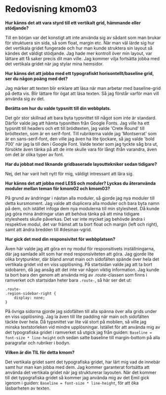 ---
---
Redovisning kmom03
=========================

**Hur känns det att vara styrd till ett vertikalt grid, hämmande eller stödjande?**

Till en början var det konstigt att inte använda sig av sådant som man brukar för struktuera sin sida, så som float, margin etc. När man väl lärde sig hur det vertikala gridet fungerade och hur man kunde struktera sin layout så kändes det väldigt stödjande. Jag hade mer kontroll över min layout, var lättare att få saker precis dit man ville. Jag kommer vilja fortsätta jobba med det vertikala gridet när jag stylar mina hemsidor.

**Hur känns det att jobba med ett typografiskt horisontellt/baseline grid, ser du någon poäng med det?**

Jag märker att texten blir enklare att läsa när man arbetar med baseline-grid på detta vis. Blir lättare för ögat att läsa texten. Så jag förstår varför man vill använda sig av det.

**Berätta om hur du valde typsnitt till din webbplats.**

Det gör stor skillnad att bara byta typsnittet till något som inte är standard. Därför valde jag att hämta typsnitten från Google Fonts. Jag ville ha ett typsnitt till headers och ett till brödtexten, jag valde 'Crete Round' till brödtexten, som är en serif-font. Till rubrikerna valde jag 'Montserrat' som är en sans-serif-font, den ville jag även ha lite tjockare, så jag valde 'bold 700' när jag la till den i Google Font. Valde texter som jag tyckte såg bra ut, försökte även tänka på att de inte skulle vara för långt ifrån varandra, även om det är olika typer av font.

**Har du jobbat med liknande gridbaserade layouttekniker sedan tidigare?**

Nej, det har varit helt nytt för mig, väldigt intressant att lära sig.

**Hur känns det att jobba med LESS och moduler? Lyckas du återanvända moduler mellan teman för kmom02 och kmom03?**

På grund av ändringar i nästan alla moduler, så gjorde jag nya moduler till detta kursmoment.
Jag valde att duplicera alla moduler och bara byta namn på dem, och istället infoga dem nya modulerna till min stylesheet. Då kunde jag göra mina ändringar utan att behöva tänka på att mina tidigare stylesheets skulle påverkas. Det var inte mycket jag behövde ändra i respektive modul, det var främst att ta bort float och margin (left och right), samt att ändra bredden till #desinax-vgrid.

**Hur gick det med din responsivitet för webbplatsen?**

Även här valde jag att göra en ny modul för responsitivets inställningarna, där jag samlade allt som har med responsiviteten att göra. Jag gjorde lite olika brytpunkter, där bland annat main och sidofälten spände över hela det vertikala gridet vid en viss upplösning. På startsidan valde jag att ta bort sidobaren, då jag ansåg att det inte var någon viktig information. Jag kunde ta bort bara den genom att använda mig av .route-classen som finns i ramverket och startsidan heter bara ```.route-```, så här ser det ut:
```
.route-
.region-sidebar-right {
    display: none;
}
```
På övriga sidorna gjorde jag sidofälten till alla spänna över alla grids under en viss upplösning. Jag la även till lite padding när main och sidofälten täckte över hela. Då typsnittet var lite väl stort på mobilen, så ville jag minska textstorleken vid mindre upplösningar. Istället för att använda mig av det typografiska gridet i ramverket så utgick jag från guiden: ```Baseline = font-size * line-height``` och sedan satte baseline till margin-bottom på alla paragrafar och rubriker i bodyn.

**Vilken är din TIL för detta kmom?**

Det vertikala gridet samt det typografiska gridet, har lärt mig vad de innebär samt hur man kan jobba med dem. Jag kommer garanterat fortsätta att använda det vertikala gridet när jag strukturerar layouten. När det kommer till det typografiska gridet så kommer jag använda mig av det Emil gick igenom i guiden: ```Baseline = font-size * line-height```, för att öka läsbarheten av texten.
